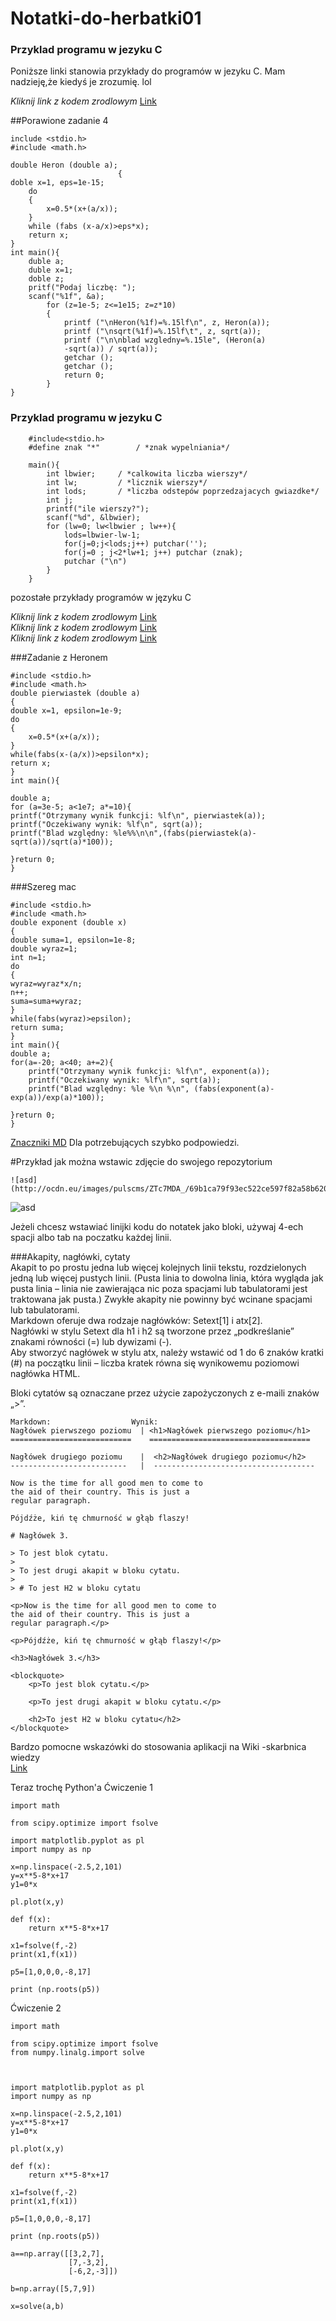 # Notatki-do-herbatki01

### Przyklad programu w jezyku C

Poniższe linki stanowia przykłady do programów w jezyku C. Mam nadzieję,że kiedyś je zrozumię. lol

_Kliknij link z kodem zrodlowym_ [Link](https://github.com/Alphacentauri01/Notatki-do-herbatki01/blob/master/programy.cpp)  

##Porawione zadanie 4  

	include <stdio.h>
	#include <math.h>
	
	double Heron (double a);
	                        {
	doble x=1, eps=1e-15;
		do
		{
			x=0.5*(x+(a/x));
		}
		while (fabs (x-a/x)>eps*x);
		return x;
	}
	int main(){
		duble a;
		duble x=1;
		doble z;
		pritf("Podaj liczbę: ");
		scanf("%1f", &a);
			for (z=1e-5; z<=1e15; z=z*10)
			{
				printf ("\nHeron(%1f)=%.15lf\n", z, Heron(a));
				printf ("\nsqrt(%1f)=%.15lf\t", z, sqrt(a));
				printf ("\n\nblad wzgledny=%.15le", (Heron(a)
				-sqrt(a)) / sqrt(a));
				getchar ();
				getchar ();
				return 0;
			}
	}
	
### Przyklad programu w jezyku C  
	
		#include<stdio.h>
		#define znak "*"        / *znak wypelniania*/
		
		main(){
			int lbwier;     / *calkowita liczba wierszy*/
			int lw;         / *licznik wierszy*/
			int lods;       / *liczba odstepów poprzedzajacych gwiazdke*/
			int j;
			printf("ile wierszy?");
			scanf("%d", &lbwier);
			for (lw=0; lw<lbwier ; lw++){
				lods=lbwier-lw-1;
				for(j=0;j<lods;j++) putchar('');
				for(j=0 ; j<2*lw+1; j++) putchar (znak);
				putchar ("\n")
			}
		}

pozostałe przykłady programów w języku C

_Kliknij link z kodem zrodlowym_ [Link](https://github.com/Alphacentauri01/Notatki-do-herbatki01/blob/master/programy2.cpp)  
_Kliknij link z kodem zrodlowym_ [Link](https://github.com/Alphacentauri01/Notatki-do-herbatki01/blob/master/Zadanie%205.cpp)  
_Kliknij link z kodem zrodlowym_ [Link](https://github.com/Alphacentauri01/Notatki-do-herbatki01/blob/master/zadanie%20z%20heronem.doc)


###Zadanie z Heronem
  
	#include <stdio.h>
	#include <math.h>
	double pierwiastek (double a)
	{
	double x=1, epsilon=1e-9;
	do
	{
		x=0.5*(x+(a/x));
	}
	while(fabs(x-(a/x))>epsilon*x);
	return x;
	}
	int main(){
	
	double a;
	for (a=3e-5; a<1e7; a*=10){
	printf("Otrzymany wynik funkcji: %lf\n", pierwiastek(a));
	printf("Oczekiwany wynik: %lf\n", sqrt(a));
	printf("Blad względny: %le%%\n\n",(fabs(pierwiastek(a)-sqrt(a))/sqrt(a)*100));
	
	}return 0;
	}




###Szereg mac


	#include <stdio.h>
	#include <math.h>
	double exponent (double x)
	{
	double suma=1, epsilon=1e-8;
	double wyraz=1;
	int n=1;
	do
	{
	wyraz=wyraz*x/n;
	n++;
	suma=suma+wyraz;
	}
	while(fabs(wyraz)>epsilon);
	return suma;
	}
	int main(){
	double a;
	for(a=-20; a<40; a+=2){
		printf("Otrzymany wynik funkcji: %lf\n", exponent(a));
		printf("Oczekiwany wynik: %lf\n", sqrt(a));
		printf("Blad względny: %le %\n %\n", (fabs(exponent(a)-exp(a))/exp(a)*100));	
	
	}return 0;
	}

  
[Znaczniki MD](https://en.wikipedia.org/wiki/Markdown)
Dla potrzebujących szybko podpowiedzi.  

#Przykład jak można wstawic zdjęcie do swojego repozytorium

	![asd](http://ocdn.eu/images/pulscms/ZTc7MDA_/69b1ca79f93ec522ce597f82a58b620a.jpg)  
![asd](http://ocdn.eu/images/pulscms/ZTc7MDA_/69b1ca79f93ec522ce597f82a58b620a.jpg)

Jeżeli chcesz wstawiać linijki kodu do notatek jako bloki, używaj 4-ech spacji albo tab na poczatku każdej linii.

###Akapity, nagłówki, cytaty  
Akapit to po prostu jedna lub więcej kolejnych linii tekstu, rozdzielonych jedną lub więcej pustych linii. (Pusta linia to dowolna linia, która wygląda jak pusta linia – linia nie zawierająca nic poza spacjami lub tabulatorami jest traktowana jak pusta.) Zwykłe akapity nie powinny być wcinane spacjami lub tabulatorami.  
Markdown oferuje dwa rodzaje nagłówków: Setext[1] i atx[2].   
Nagłówki w stylu Setext dla h1 i h2 są tworzone przez „podkreślanie” znakami równości (=) lub dywizami (-).   
Aby stworzyć nagłówek w stylu atx, należy wstawić od 1 do 6 znaków kratki (#) na początku linii – liczba kratek równa się wynikowemu poziomowi nagłówka HTML.

 Bloki cytatów są oznaczane przez użycie zapożyczonych z e-maili znaków „>”.

	Markdown:	               Wynik:
	Nagłówek pierwszego poziomu  | <h1>Nagłówek pierwszego poziomu</h1>	
	===========================    ====================================
	
	Nagłówek drugiego poziomu    |	<h2>Nagłówek drugiego poziomu</h2>
	--------------------------   |  ------------------------------------
	
	Now is the time for all good men to come to
	the aid of their country. This is just a
	regular paragraph.
	
	Pójdźże, kiń tę chmurność w głąb flaszy!
	
	# Nagłówek 3.
	
	> To jest blok cytatu.
	>
	> To jest drugi akapit w bloku cytatu.
	>
	> # To jest H2 w bloku cytatu
	
	<p>Now is the time for all good men to come to
	the aid of their country. This is just a
	regular paragraph.</p>
	
	<p>Pójdźże, kiń tę chmurność w głąb flaszy!</p>
	
	<h3>Nagłówek 3.</h3>
	
	<blockquote>
	    <p>To jest blok cytatu.</p>
	
	    <p>To jest drugi akapit w bloku cytatu.</p>
	
	    <h2>To jest H2 w bloku cytatu</h2>
	</blockquote>
Bardzo pomocne wskazówki do stosowania aplikacji na Wiki -skarbnica wiedzy	
[Link](https://pl.wikipedia.org/wiki/Markdown)  


Teraz trochę Python'a 
Ćwiczenie 1

	import math
	
	from scipy.optimize import fsolve
	
	import matplotlib.pyplot as pl
	import numpy as np
	
	x=np.linspace(-2.5,2,101)
	y=x**5-8*x+17
	y1=0*x
	
	pl.plot(x,y)
	
	def f(x):
	    return x**5-8*x+17
	    
	x1=fsolve(f,-2)
	print(x1,f(x1))
	
	p5=[1,0,0,0,-8,17]
	
	print (np.roots(p5))  
	
Ćwiczenie 2  

	import math
	
	from scipy.optimize import fsolve
	from numpy.linalg.import solve
	
	
	
	import matplotlib.pyplot as pl
	import numpy as np
	
	x=np.linspace(-2.5,2,101)
	y=x**5-8*x+17
	y1=0*x
	
	pl.plot(x,y)
	
	def f(x):
	    return x**5-8*x+17
	    
	x1=fsolve(f,-2)
	print(x1,f(x1))
	
	p5=[1,0,0,0,-8,17]
	
	print (np.roots(p5))
	
	a==np.array([[3,2,7],
	             [7,-3,2],
	             [-6,2,-3]])
	
	b=np.array([5,7,9])
	
	x=solve(a,b)
			
	
